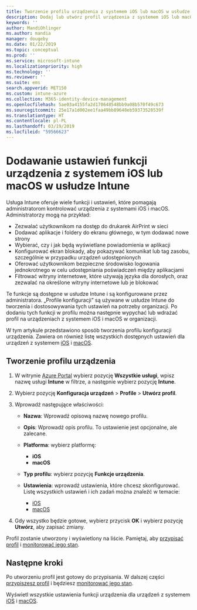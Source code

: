 ```yaml
---
title: Tworzenie profilu urządzenia z systemem iOS lub macOS w usłudze Microsoft Intune — Azure | Microsoft Docs
description: Dodaj lub utwórz profil urządzenia z systemem iOS lub macOS, a następnie skonfiguruj ustawienia funkcji AirPrint, układu ekranu głównego, powiadomień aplikacji, urządzenia udostępnionego, logowania jednokrotnego i filtru zawartości internetowej w usłudze Microsoft Intune.
keywords: ''
author: MandiOhlinger
ms.author: mandia
manager: dougeby
ms.date: 01/22/2019
ms.topic: conceptual
ms.prod: ''
ms.service: microsoft-intune
ms.localizationpriority: high
ms.technology: ''
ms.reviewer: ''
ms.suite: ems
search.appverid: MET150
ms.custom: intune-azure
ms.collection: M365-identity-device-management
ms.openlocfilehash: 5ae03a4155fa2d170648548bb9a08b570f49c673
ms.sourcegitcommit: 25e17a1d002ee1faa49bb89648eb59373528539f
ms.translationtype: HT
ms.contentlocale: pl-PL
ms.lasthandoff: 03/19/2019
ms.locfileid: "59566623"
---
```

# <a name="add-ios-or-macos-device-feature-settings-in-intune"></a>Dodawanie ustawień funkcji urządzenia z systemem iOS lub macOS w usłudze Intune

Usługa Intune oferuje wiele funkcji i ustawień, które pomagają administratorom kontrolować urządzenia z systemami iOS i macOS. Administratorzy mogą na przykład:

- Zezwalać użytkownikom na dostęp do drukarek AirPrint w sieci
- Dodawać aplikacje i foldery do ekranu głównego, w tym dodawać nowe strony
- Wybierać, czy i jak będą wyświetlane powiadomienia w aplikacji
- Konfigurować ekran blokady, aby pokazywać komunikat lub tag zasobu, szczególnie w przypadku urządzeń udostępnionych
- Oferować użytkownikom bezpieczne środowisko logowania jednokrotnego w celu udostępniania poświadczeń między aplikacjami
- Filtrować witryny internetowe, które używają języka dla dorosłych, oraz zezwalać na określone witryny internetowe lub je blokować

Te funkcje są dostępne w usłudze Intune i są konfigurowane przez administratora. „Profile konfiguracji” są używane w usłudze Intune do tworzenia i dostosowywania tych ustawień na potrzeby organizacji. Po dodaniu tych funkcji w profilu można następnie wypychać lub wdrażać profil na urządzeniach z systemem iOS i macOS w organizacji.

W tym artykule przedstawiono sposób tworzenia profilu konfiguracji urządzenia. Zawiera on również listę wszystkich dostępnych ustawień dla urządzeń z systemem [iOS](ios-device-features-settings.md) i [macOS](macos-device-features-settings.md).

## <a name="create-a-device-profile"></a>Tworzenie profilu urządzenia

1. W witrynie [Azure Portal](https://portal.azure.com) wybierz pozycję **Wszystkie usługi**, wpisz nazwę usługi **Intune** w filtrze, a następnie wybierz pozycję **Intune**.
2. Wybierz pozycję **Konfiguracja urządzeń** > **Profile** > **Utwórz profil**.
3. Wprowadź następujące właściwości:

    - **Nazwa**: Wprowadź opisową nazwę nowego profilu.
    - **Opis**: Wprowadź opis profilu. To ustawienie jest opcjonalne, ale zalecane.
    - **Platforma**: wybierz platformę:
        - **iOS**
        - **macOS**
    - **Typ profilu**: wybierz pozycję **Funkcje urządzenia**.
    - **Ustawienia**: wprowadź ustawienia, które chcesz skonfigurować. Listę wszystkich ustawień i ich zadań można znaleźć w temacie:

        - [iOS](ios-device-features-settings.md)
        - [macOS](macos-device-features-settings.md)

4. Gdy wszystko będzie gotowe, wybierz przycisk **OK** i wybierz pozycję **Utwórz**, aby zapisać zmiany.

Profil zostanie utworzony i wyświetlony na liście. Pamiętaj, aby [przypisać profil](device-profile-assign.md) i [monitorować jego stan](device-profile-monitor.md).

## <a name="next-steps"></a>Następne kroki

Po utworzeniu profil jest gotowy do przypisania. W dalszej części [przypiszesz profil](device-profile-assign.md) i będziesz [monitorować jego stan](device-profile-monitor.md).

Wyświetl wszystkie ustawienia funkcji urządzenia dla urządzeń z systemem [iOS](ios-device-features-settings.md) i [macOS](macos-device-features-settings.md).
